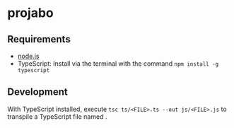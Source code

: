 # projabo

## Requirements

- [node.js](https://nodejs.org/en/)
- TypeScript: Install via the terminal with the command `npm install -g typescript`

## Development

With TypeScript installed, execute `tsc ts/<FILE>.ts --out js/<FILE>.js` to transpile a TypeScript file named <FILE>.